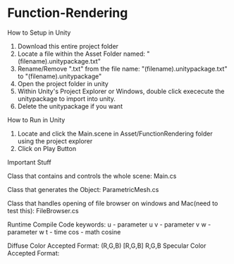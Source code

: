 # Function-Rendering

How to Setup in Unity
1. Download this entire project folder
2. Locate a file within the Asset Folder named: "(filename).unitypackage.txt"
3. Rename/Remove ".txt" from the file name: "(filename).unitypackage.txt" to "(filename).unitypackage"
4. Open the project folder in unity
5. Within Unity's Project Explorer or Windows, double click exececute the unitypackage to import into unity.
6. Delete the unitypackage if you want

How to Run in Unity
1. Locate and click the Main.scene in Asset/FunctionRendering folder using the project explorer
2. Click on Play Button


















Important Stuff

Class that contains and controls the whole scene: Main.cs 

Class that generates the Object: ParametricMesh.cs

Class that handles opening of file browser on windows and Mac(need to test this): FileBrowser.cs


Runtime Compile Code keywords: u - parameter u
                               v - parameter v
                               w - parameter w
                               t - time
                               cos - math cosine
                               


Diffuse Color Accepted Format: (R,G,B) [R,G,B] R,G,B
Specular Color Accepted Format:

